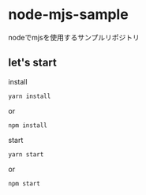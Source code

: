 # node-mjs-sample
nodeでmjsを使用するサンプルリポジトリ

## let's start
install
```
yarn install
```
or
```
npm install
```

start
```
yarn start
```
or
```
npm start
```